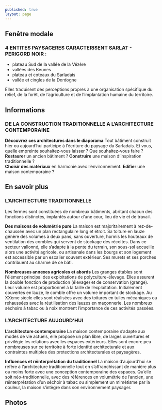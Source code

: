 ```yaml
---
published: true
layout: page
---
```


## Fenêtre modale

### 4 ENTITES PAYSAGERES CARACTERISENT SARLAT - PERIGORD NOIR :
- plateau Sud de la vallée de la Vézère
- vallées des Beunes
- plateau et coteaux du Sarladais
- vallée et cingles de la Dordogne 

Elles traduisent des perceptions propres à une organisation spécifique du relief, de la forêt, de l’agriculture et de l’implantation humaine du territoire.

## Informations

### DE LA CONSTRUCTION TRADITIONNELLE A L’ARCHITECTURE CONTEMPORAINE

**Découvrez ces architectures dans le diaporama**
Tout bâtiment construit hier ou aujourd’hui participe à l’écriture du paysage du Sarladais. Et vous, quelle empreinte souhaitez-vous laisser ? 
Que souhaitez-vous faire ? 
**Restaurer** un ancien bâtiment ?
**Construire** une maison d’inspiration traditionnelle ?  
**Choisir des matériaux** en harmonie avec l’environnement. 
**Edifier** une maison contemporaine ?


## En savoir plus

### L’ARCHITECTURE TRADITIONNELLE

Les fermes sont constituées de nombreux bâtiments, abritant chacun des fonctions distinctes, implantés autour d’une cour, lieu de vie et de travail.

**Des maisons de volumétrie pure**
La maison est majoritairement à rez-de-chaussée avec un plan rectangulaire long et étroit. Sa toiture en lauze génère des volumes à deux pans, sans ouverture, hormis les houteaux de ventilation des combles qui servent de stockage des récoltes. Dans ce secteur vallonné, elle s’adapte à la pente du terrain, son sous-sol accueille alors une activité agricole, ou artisanale dans les bourgs et son logement est accessible par un escalier souvent extérieur. Ses murets et ses porches contribuent au charme de ce bâti.

**Nombreuses annexes agricoles et abords**
Les granges étables sont l’élément principal des exploitations de polyculture-élevage. Elles assurent la double fonction de production (élevage) et de conservation (grange). Leur volume est proportionnel à la taille de l’exploitation. Initialement couvertes en lauze, le comble offre un volume important de stockage. Au XXème siècle elles sont réalisées avec des toitures en tuiles mécaniques ou rehaussées avec la réutilisation des lauzes en maçonnerie.
Les nombreux séchoirs à tabac ou à noix montrent l’importance de ces activités passées.

### L’ARCHITECTURE AUJOURD’HUI

**L’architecture contemporaine**
La maison contemporaine s’adapte aux modes de vie actuels, elle propose un plan libre, de larges ouvertures et privilégie les relations avec les espaces extérieurs. Elles sont encore peu nombreuses sur ce territoire à forte identité architecturale et aux contraintes multiples des protections architecturales et paysagères.

**Influences et réinterprétation du traditionnel**
La maison d’aujourd’hui se réfère à l’architecture traditionnelle tout en s’affranchissant de manière plus ou moins forte avec une conception contemporaine des espaces. Qu’elle soit néo-traditionnelle, avec des références en volumétrie de l’ancien, une réinterprétation d’un séchoir à tabac ou simplement un mimétisme par la couleur, la maison s’intègre dans son environnement paysager.

## Photos